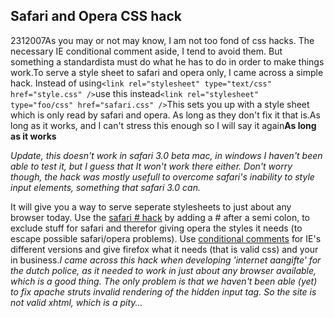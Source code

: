 <article><h1>Safari and Opera CSS hack</h1><time><span class="day">23</span><span class="month">1</span><span class="year">2007</span></time>As you may or not may know, I am not too fond of css hacks. The necessary IE conditional comment aside, I tend to avoid them. But something a standardista must do what he has to do in order to make things work.To serve a style sheet to safari and opera only, I came across a simple hack. Instead of using<code>&#60;link rel="stylesheet" type="text/css" href="style.css" /&#62;</code>use this instead<code>&#60;link rel="stylesheet" type="foo/css" href="safari.css" /&#62;</code>This sets you up with a style sheet which is only read by safari and opera. As long as they don't fix it that is.As long as it works, and I can't stress this enough so I will say it again<strong>As long as it works</strong><p><em>Update, this doesn't work in safari 3.0 beta mac, in windows I haven't been able to test it, but I guess  that It won't work there either. Don't worry though, the hack was mostly usefull to overcome safari's inability to style input elements, something that safari 3.0 can.</em></p>It will give you a way to serve seperate stylesheets to just about any browser today. Use the <a title="safari hack" href="http://www.ibloomstudios.com/article1/">safari # hack</a> by adding a # after a semi colon, to exclude stuff for safari and therefor giving opera the styles it needs (to escape possible safari/opera problems). Use <a href="http://www.quirksmode.org/css/condcom.html" title="conditional comments">conditional comments</a> for IE's different versions and give firefox what it needs (that is valid css) and your in business.<em>I came across this hack when developing 'internet aangifte' for the dutch police, as it needed to work in just about any browser available, which is a good thing. The only problem is that we haven't been able (yet) to fix apache struts invalid rendering of the hidden input tag. So the site is not valid xhtml, which is a pity...</em></article>